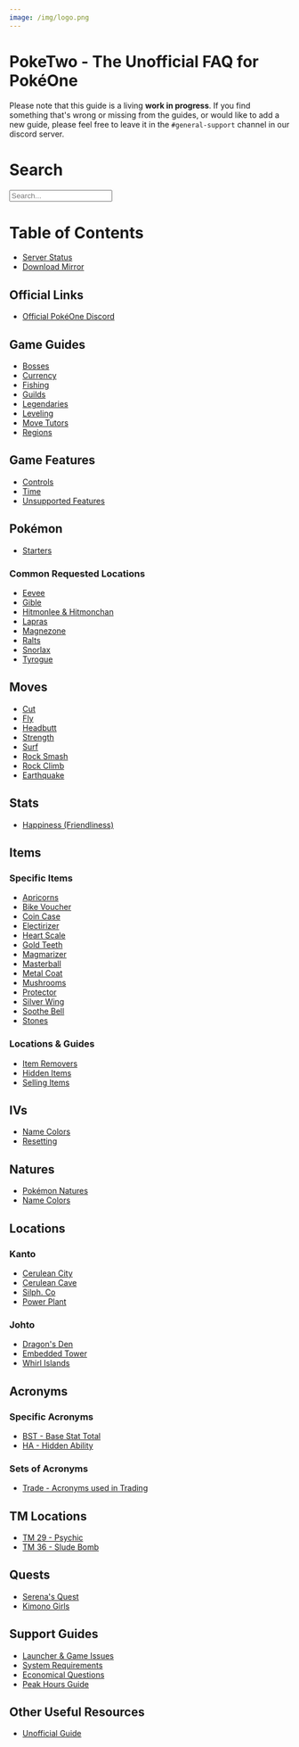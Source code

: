 ```yaml
---
image: /img/logo.png
---
```


# PokeTwo - The Unofficial FAQ for PokéOne

Please note that this guide is a living __work in progress__. If you find
something that's wrong or missing from the guides, or would like to add a new
guide, please feel free to leave it in the `#general-support` channel in our
discord server.

# Search

<form method="get" action="/search">
  <div class="form-group">
    <input class="form-control form-control-lg" type="text" name="q" id="search-input" placeholder="Search...">
  </div>
</form>

# Table of Contents

* [Server Status](https://status.poketwo.com/)
* [Download Mirror](https://cdn.poketwo.com/installer.exe)

## Official Links

* [Official PokéOne Discord](https://discord.gg/bNYRTFn)

## Game Guides

* [Bosses](/guides/bosses)
* [Currency](/guides/currency)
* [Fishing](/guides/fishing)
* [Guilds](/guides/guilds)
* [Legendaries](/guides/legendaries)
* [Leveling](/guides/leveling)
* [Move Tutors](/guides/move-tutors)
* [Regions](/guides/regions)

## Game Features

* [Controls](/game/controls)
* [Time](/game/time)
* [Unsupported Features](/game/unsupported)

## Pokémon

* [Starters](/pokemon/starters)

### Common Requested Locations

* [Eevee](/pokemon/eevee)
* [Gible](/pokemon/gible)
* [Hitmonlee & Hitmonchan](/pokemon/dojo)
* [Lapras](/pokemon/lapras)
* [Magnezone](/pokemon/magnezone)
* [Ralts](/pokemon/ralts)
* [Snorlax](/pokemon/snorlax)
* [Tyrogue](/pokemon/tyrogue)

## Moves

* [Cut](/moves/cut)
* [Fly](/moves/fly)
* [Headbutt](/moves/headbutt)
* [Strength](/moves/strength)
* [Surf](/moves/surf)
* [Rock Smash](/moves/rock-smash)
* [Rock Climb](/moves/rock-climb)
* [Earthquake](/moves/earthquake)

## Stats

* [Happiness (Friendliness)](/stats/happiness)

## Items

### Specific Items

* [Apricorns](/items/apricorns)
* [Bike Voucher](/items/bike-voucher)
* [Coin Case](/items/coin-case)
* [Electirizer](/items/electirizer)
* [Heart Scale](/items/heart-scale)
* [Gold Teeth](/items/gold-teeth)
* [Magmarizer](/items/magmarizer)
* [Masterball](/items/masterball)
* [Metal Coat](/items/metal-coat)
* [Mushrooms](/items/mushrooms)
* [Protector](/items/protector)
* [Silver Wing](/items/silver-wing)
* [Soothe Bell](/items/soothe-bell)
* [Stones](/items/stones)

### Locations & Guides

* [Item Removers](/items/removers)
* [Hidden Items](/items/hidden)
* [Selling Items](/items/selling)

## IVs

* [Name Colors](/ivs/colors)
* [Resetting](/ivs/resetting)

## Natures

* [Pokémon Natures](/nature/natures)
* [Name Colors](/nature/colors)

## Locations

### Kanto

* [Cerulean City](/locations/cerulean-city)
* [Cerulean Cave](/locations/cerulean-cave)
* [Silph. Co](/locations/silph-co)
* [Power Plant](/locations/power-plant)

### Johto

* [Dragon's Den](/locations/dragons-den)
* [Embedded Tower](/locations/embedded-tower)
* [Whirl Islands](/locations/whirl-islands)

## Acronyms

### Specific Acronyms

* [BST - Base Stat Total](/acronyms/bst)
* [HA - Hidden Ability](/acronyms/ha)

### Sets of Acronyms

* [Trade - Acronyms used in Trading](/acronyms/trade)

## TM Locations

* [TM 29 - Psychic](/tm/29)
* [TM 36 - Slude Bomb](/tm/36)

## Quests

* [Serena's Quest](/quests/serenas-quest)
* [Kimono Girls](/quests/kimono-girls)

## Support Guides

* [Launcher & Game Issues](/support/issues)
* [System Requirements](/support/requirements)
* [Economical Questions](/support/economy)
* [Peak Hours Guide](/support/peak-hours)

## Other Useful Resources

* [Unofficial Guide](https://docs.google.com/spreadsheets/d/1ptgBvTzxvzNisK1Sh7dW12IWEotlBpkpi-9TgEC3GuA/edit?usp=sharing)
